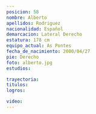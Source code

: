 ```yaml
---
posicion: 58
nombre: Alberto 
apellidos: Rodriguez
nacionalidad: Español
demarcacion: Lateral Derecho
estatura: 178 cm
equipo_actual: As Pontes
fecha_de_nacimiento: 2000/04/27
pie: Derecho
foto: alberto.jpg
estudios:

trayectoria: 
titulos:
logros:

video:
---
```

